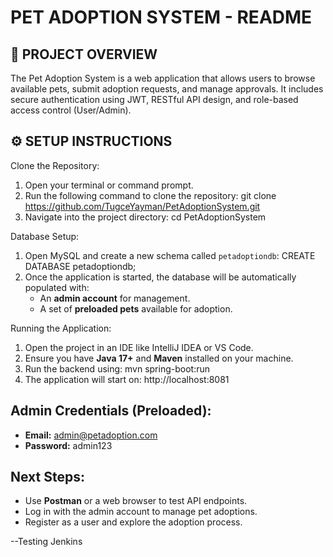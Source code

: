 PET ADOPTION SYSTEM - README
================================

📌 PROJECT OVERVIEW
---------------------------------
The Pet Adoption System is a web application that allows users to browse available pets, submit adoption requests, and manage approvals. 
It includes secure authentication using JWT, RESTful API design, and role-based access control (User/Admin).

⚙️ SETUP INSTRUCTIONS
---------------------------------

Clone the Repository:
1. Open your terminal or command prompt.
2. Run the following command to clone the repository:
   git clone https://github.com/TugceYayman/PetAdoptionSystem.git
3. Navigate into the project directory:
   cd PetAdoptionSystem

Database Setup:
1. Open MySQL and create a new schema called `petadoptiondb`:
   CREATE DATABASE petadoptiondb;
2. Once the application is started, the database will be automatically populated with:
   - An **admin account** for management.
   - A set of **preloaded pets** available for adoption.

Running the Application:
1. Open the project in an IDE like IntelliJ IDEA or VS Code.
2. Ensure you have **Java 17+** and **Maven** installed on your machine.
3. Run the backend using:
   mvn spring-boot:run
4. The application will start on:
   http://localhost:8081

Admin Credentials (Preloaded):
---------------------------------
- **Email:** admin@petadoption.com
- **Password:** admin123

Next Steps:
---------------------------------
- Use **Postman** or a web browser to test API endpoints.
- Log in with the admin account to manage pet adoptions.
- Register as a user and explore the adoption process.


--Testing Jenkins

